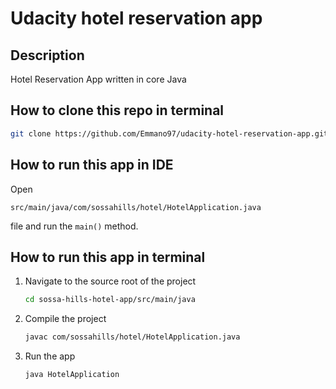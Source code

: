 # Udacity hotel reservation app

## Description

Hotel Reservation App written in core Java


## How to clone this repo in terminal
```bash
git clone https://github.com/Emmano97/udacity-hotel-reservation-app.git sossa-hills-hotel-app
```

## How to run this app in IDE
Open
```text
src/main/java/com/sossahills/hotel/HotelApplication.java
```
file and run the `main()` method.

## How to run this app in terminal
1. Navigate to the source root of the project
    ```bash
    cd sossa-hills-hotel-app/src/main/java
    ```
2. Compile the project
    ```bash
    javac com/sossahills/hotel/HotelApplication.java
    ```
3. Run the app
    ```bash
    java HotelApplication
    ```
